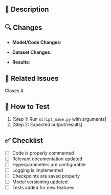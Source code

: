 ## 📌 Description
<!-- Briefly describe the purpose of this PR and what changes it introduces. -->

## 🔍 Changes 
- **Model/Code Changes**:  
  <!-- Describe modifications to the model architecture, training pipeline, or scripts. -->
  
- **Dataset Changes**:  
  <!-- Highlight any updates to the dataset (e.g., preprocessing, new data added). -->
  
- **Results**:  
  <!-- Summarize key metrics or performance improvements. -->

## 🔗 Related Issues  
<!-- Link to any related issues or tasks (e.g., Closes #123). -->
Closes #

## 🚨 How to Test 
<!-- Describe how to test the changes or reproduce the results (e.g., commands, configurations). -->
1. [Step 1: Run `script_name.py` with arguments]
2. [Step 2: Expected output/results]

## ✅ Checklist  
- [ ] Code is properly commented
- [ ] Relevant documentation updated
- [ ] Hyperparameters are configurable
- [ ] Logging is implemented
- [ ] Checkpoints are saved properly
- [ ] Model versioning updated
- [ ] Tests added for new features 
